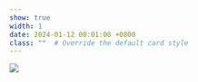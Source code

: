 ```yaml
---
show: true
width: 1
date: 2024-01-12 00:01:00 +0800
class: ""  # Override the default card style
---
```

<div>
<img src="{{ 'assets/images/badges/sdus.png' | relative_url }}" class="img-fluid rounded" >
</div>